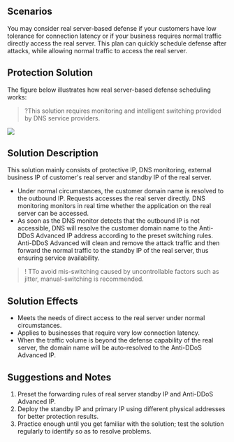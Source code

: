 ﻿[//]: # (chinagitpath:XXXXX)

## Scenarios
You may consider real server-based defense if your customers have low tolerance for connection latency or if your business requires normal traffic directly access the real server. This plan can quickly schedule defense after attacks, while allowing normal traffic to access the real server. 

## Protection Solution
The figure below illustrates how real server-based defense scheduling works:
>?This solution requires monitoring and intelligent switching provided by DNS service providers.

 ![](https://main.qcloudimg.com/raw/302376f5b0a0a2c11391cffaa16cab65.png)

## Solution Description
This solution mainly consists of protective IP, DNS monitoring, external business IP of customer's real server and standby IP of the real server.
- Under normal circumstances, the customer domain name is resolved to the outbound IP. Requests accesses the real server directly. DNS monitoring monitors in real time whether the application on the real server can be accessed.
- As soon as the DNS monitor detects that the outbound IP is not accessible, DNS will resolve the customer domain name to the Anti-DDoS Advanced IP address according to the preset switching rules. Anti-DDoS Advanced will clean and remove the attack traffic and then forward the normal traffic to the standby IP of the real server, thus ensuring service availability. 
>! TTo avoid mis-switching caused by uncontrollable factors such as jitter, manual-switching is recommended.

## Solution Effects
- Meets the needs of direct access to the real server under normal circumstances.
- Applies to businesses that require very low connection latency.
- When the traffic volume is beyond the defense capability of the real server, the domain name will be auto-resolved to the Anti-DDoS Advanced IP.

## Suggestions and Notes
1. Preset the forwarding rules of real server standby IP and Anti-DDoS Advanced IP.
2. Deploy the standby IP and primary IP using different physical addresses for better protection results.
3. Practice enough until you get familiar with the solution; test the solution regularly to identify so as to resolve problems.

